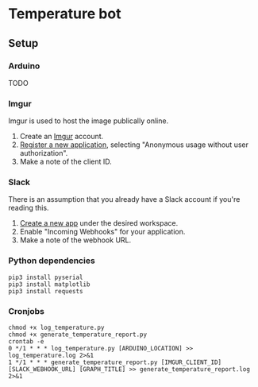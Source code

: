 # Temperature bot

## Setup

### Arduino
TODO

### Imgur
Imgur is used to host the image publically online.
1. Create an [Imgur](https://imgur.com/) account.
2. [Register a new application](https://api.imgur.com/oauth2/addclient), selecting "Anonymous usage without user authorization".
3. Make a note of the client ID.

### Slack
There is an assumption that you already have a Slack account if you're reading this.
1. [Create a new app](https://api.slack.com/apps) under the desired workspace.
2. Enable "Incoming Webhooks" for your application.
3. Make a note of the webhook URL.

### Python dependencies
```
pip3 install pyserial
pip3 install matplotlib
pip3 install requests
```

### Cronjobs
```
chmod +x log_temperature.py
chmod +x generate_temperature_report.py
crontab -e
0 */1 * * * log_temperature.py [ARDUINO_LOCATION] >> log_temperature.log 2>&1
1 */1 * * * generate_temperature_report.py [IMGUR_CLIENT_ID] [SLACK_WEBHOOK_URL] [GRAPH_TITLE] >> generate_temperature_report.log 2>&1
```
